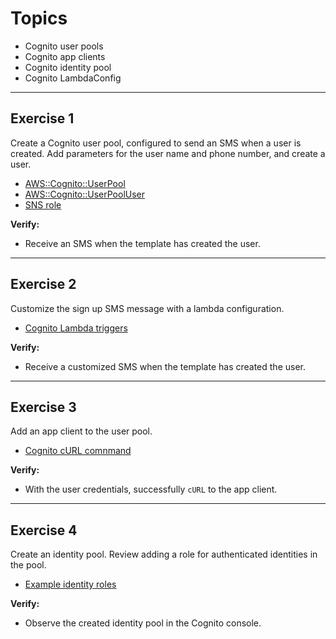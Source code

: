 # Topics
- Cognito user pools
- Cognito app clients
- Cognito identity pool
- Cognito LambdaConfig

---

## Exercise 1 
Create a Cognito user pool, configured to send an SMS when a user is created. Add parameters for the user name and phone number, and create a user.
- [AWS::Cognito::UserPool](https://docs.aws.amazon.com/AWSCloudFormation/latest/UserGuide/aws-resource-cognito-userpool.html)
- [AWS::Cognito::UserPoolUser](https://docs.aws.amazon.com/AWSCloudFormation/latest/UserGuide/aws-resource-cognito-userpooluser.html)
- [SNS role](https://docs.aws.amazon.com/config/latest/developerguide/sns-topic-policy.html)

**Verify:** 
- Receive an SMS when the template has created the user.

---

## Exercise 2
Customize the sign up SMS message with a lambda configuration.
- [Cognito Lambda triggers](https://docs.aws.amazon.com/cognito/latest/developerguide/cognito-user-identity-pools-working-with-aws-lambda-triggers.html)

**Verify:**
- Receive a customized SMS when the template has created the user.

---

## Exercise 3
Add an app client to the user pool.
- [Cognito cURL comnmand](https://stackoverflow.com/a/53343689/385273)

**Verify:**
- With the user credentials, successfully `cURL` to the app client.

---

## Exercise 4
Create an identity pool. Review adding a role for authenticated identities in the pool.
- [Example identity roles](https://gist.github.com/singledigit/2c4d7232fa96d9e98a3de89cf6ebe7a5)

**Verify:**
- Observe the created identity pool in the Cognito console.